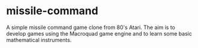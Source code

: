 # missile-command
A simple missile command game clone from 80's Atari. The aim is to develop games using the Macroquad game engine and to learn some basic mathematical instruments.

